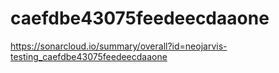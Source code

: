 # caefdbe43075feedeecdaaone
https://sonarcloud.io/summary/overall?id=neojarvis-testing_caefdbe43075feedeecdaaone
